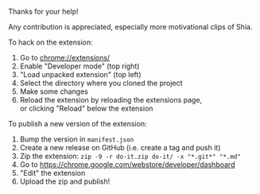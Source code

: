 Thanks for your help!

Any contribution is appreciated, especially more motivational clips of Shia.

To hack on the extension:

1. Go to [chrome://extensions/](chrome://extensions/)
1. Enable "Developer mode" (top right)
1. "Load unpacked extension" (top left)
1. Select the directory where you cloned the project
1. Make some changes
1. Reload the extension by reloading the extensions page,  
   or clicking "Reload" below the extension

To publish a new version of the extension:

1. Bump the version in `manifest.json`
1. Create a new release on GitHub (i.e. create a tag and push it)
1. Zip the extension: `zip -9 -r do-it.zip do-it/ -x "*.git*" "*.md"`
1. Go to https://chrome.google.com/webstore/developer/dashboard
1. "Edit" the extension
1. Upload the zip and publish!

